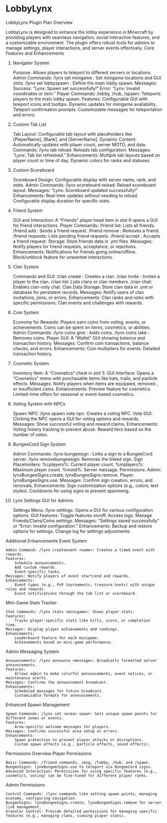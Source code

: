 # LobbyLynx
LobbyLynx Plugin Plan
Overview

LobbyLynx is designed to enhance the lobby experience in Minecraft by providing players with seamless navigation, social interaction features, and a customizable environment. The plugin offers robust tools for admins to manage settings, player interactions, and server events effectively.
Core Features and Enhancements
1. Navigator System

    Purpose: Allows players to teleport to different servers or locations.
    Admin Commands:
        /lynx set minigame <name> <slot> <item> <x> <y> <z>: Set minigame locations and GUI slots.
        /lynx set lobbyspawn <slot> <item> <x> <y> <z>: Define the main lobby spawn.
    Messages:
        Success: “Lynx: Spawn set successfully!”
        Error: “Lynx: Invalid coordinates or item.”
    Player Commands:
        /lobby, /hub, /spawn: Teleports players to the main lobby spawn.
    Features:
        Configurable GUI with teleport icons and tooltips.
        Dynamic updates for minigame availability.
        Teleport confirmation prompts.
        Customizable messages for teleportation and errors.

2. Custom Tab List

    Tab Layout: Configurable tab layout with placeholders like [PlayerName], [Rank], and [ServerName].
    Dynamic Content: Automatically updates with player count, server MOTD, and date.
    Commands:
        /lynx tab reload: Reloads tab configuration.
    Messages: “Lynx: Tab list refreshed.”
    Enhancements:
        Multiple tab layouts based on player count or time of day.
        Dynamic colors for ranks and statuses.

3. Custom Scoreboard

    Scoreboard Design: Configurable display with server name, rank, and stats.
    Admin Commands:
        /lynx scoreboard reload: Reload scoreboard layout.
    Messages: “Lynx: Scoreboard updated successfully!”
    Enhancements:
        Real-time updates without needing to reload.
        Configurable display duration for specific stats.

4. Friend System

    GUI and Interaction: A “Friends” player head item in slot 9 opens a GUI for friend interactions.
    Player Commands:
        /friend list: Lists all friends.
        /friend add <player>: Sends a friend request.
        /friend remove <player>: Removes a friend.
        /friend requests: Lists pending friend requests.
        /friend accept <player>: Accepts a friend request.
    Storage: Store friends data in .yml files.
    Messages: Notify players for friend requests, acceptance, or rejections.
    Enhancements:
        Notifications for friends going online/offline.
        Block/unblock feature for unwanted interactions.

5. Clan System

    Commands and GUI:
        /clan create <name>: Creates a clan.
        /clan invite <player>: Invites a player to the clan.
        /clan list: Lists clans or clan members.
        /clan chat: Enables clan-only chat.
    Clan Data Storage: Store clan data in .yml or database for persistent records.
    Messages: Notify users of clan invitations, joins, or errors.
    Enhancements:
        Clan ranks and roles with specific permissions.
        Clan events and challenges with rewards.

6. Coin System

    Economy for Rewards: Players earn coins from voting, events, or achievements. Coins can be spent on items, cosmetics, or abilities.
    Admin Commands:
        /lynx coins give <player> <amount>: Adds coins.
        /lynx coins take <player> <amount>: Removes coins.
    Player GUI: A “Wallet” GUI showing balance and transaction history.
    Messages: Confirm coin transactions, balance checks, and errors.
    Enhancements:
        Coin multipliers for events.
        Detailed transaction history.

7. Cosmetic System

    Inventory Item: A “Cosmetics” chest in slot 5.
    GUI Interface: Opens a “Cosmetics” menu with purchasable items like hats, trails, and particle effects.
    Messages: Notify players when items are equipped, removed , or insufficient coins.
    Enhancements:
        Preview feature for cosmetics.
        Limited-time offers for seasonal or event-based cosmetics.

8. Voting System with NPCs

    Spawn NPC: /lynx spawn vote npc: Creates a voting NPC.
    Vote GUI: Clicking the NPC opens a GUI for voting options and rewards.
    Messages: Show successful voting and reward claims.
    Enhancements:
        Voting history tracking to prevent abuse.
        Reward tiers based on the number of votes.

9. BungeeCord Sign System

    Admin Commands:
        /lynx bungeesign <server>: Links a sign to a BungeeCord server.
        /lynx removebungeesign: Removes the linked sign.
    Sign Placeholders:
        %cplayers%: Current player count.
        %mplayers%: Maximum player count.
        %motd%: Server message.
    Permissions:
        Admin: lynxBungeeSigns.create, lynxBungeeSigns.remove.
        Player: lynxBungeeSigns.use.
    Messages: Confirm sign creation, errors, and removals.
    Enhancements:
        Sign customization options (e.g., colors, text styles).
        Cooldowns for using signs to prevent spamming.

10. Lynx Settings GUI for Admins

    Settings Menu: /lynx settings: Opens a GUI for various configuration options.
    GUI Features:
        Toggle features on/off.
        Access logs.
        Manage Friends/Clans/Coins settings.
    Messages: “Settings saved successfully” or “Error: Invalid configuration.”
    Enhancements:
        Backup and restore options for settings.
        Change log for settings adjustments.

Additional Enhancements
Event System

    Admin Command: /lynx createevent <name>: Creates a timed event with rewards.
    Features:
        Schedule announcements.
        Add custom rewards.
        Event-specific tasks.
    Messages: Notify players of event start/end and rewards.
    Enhancements:
        Event types (e.g., PvP tournaments, treasure hunts) with unique rules and rewards.
        Event notifications through the tab list or scoreboard.

Mini-Game Stats Tracker

    Stat Commands: /lynx stats <minigame>: Shows player stats.
    Features:
        Tracks player-specific stats like kills, score, or completion time.
    Messages: Display player achievements and rankings.
    Enhancements:
        Leaderboard feature for each minigame.
        Achievements based on mini-game performance.

Admin Messaging System

    Announcements: /lynx announce <message>: Broadcasts formatted server announcements.
    Features:
        Allows admin to make colorful announcements, event notices, or maintenance alerts.
    Messages: Confirms the announcement broadcast.
    Enhancements:
        Scheduled messages for future broadcast.
        Customizable formats for announcements.

Enhanced Spawn Management

    Spawn Commands: /lynx set <area> spawn: Sets unique spawn points for different zones or events.
    Features:
        Area-specific welcome messages for players.
    Messages: Confirms successful area setup or errors.
    Enhancements:
        Spawn protection to prevent player attacks or disruptions.
        Custom spawn effects (e.g., particle effects, sound effects).

Permissions Overview
Player Permissions

    Basic Commands: /friend commands, /msg, /lobby, /hub, and /spawn.
    BungeeSigns: lynxBungeeSigns.use to teleport via BungeeCord signs.
    Advanced Interaction: Permissions for using specific features (e.g., cosmetics, voting) can be fine-tuned for different player ranks.

Admin Permissions

    Control Commands: /lynx commands like setting spawn points, managing economy, configuring navigation.
    BungeeSigns: lynxBungeeSigns.create, lynxBungeeSigns.remove for server link management.
    Granular Control: Provide detailed permissions for managing specific features (e.g., managing clans, viewing player stats).

